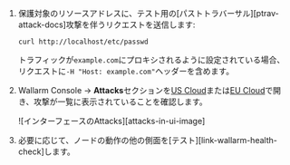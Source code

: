 1. 保護対象のリソースアドレスに、テスト用の[パストトラバーサル][ptrav-attack-docs]攻撃を伴うリクエストを送信します:

    ```
    curl http://localhost/etc/passwd
    ```

    トラフィックが`example.com`にプロキシされるように設定されている場合、リクエストに`-H "Host: example.com"`ヘッダーを含めます。
1. Wallarm Console → **Attacks**セクションを[US Cloud](https://us1.my.wallarm.com/attacks)または[EU Cloud](https://my.wallarm.com/attacks)で開き、攻撃が一覧に表示されていることを確認します。

    ![インターフェースのAttacks][attacks-in-ui-image]

1. 必要に応じて、ノードの動作の他の側面を[テスト][link-wallarm-health-check]します。